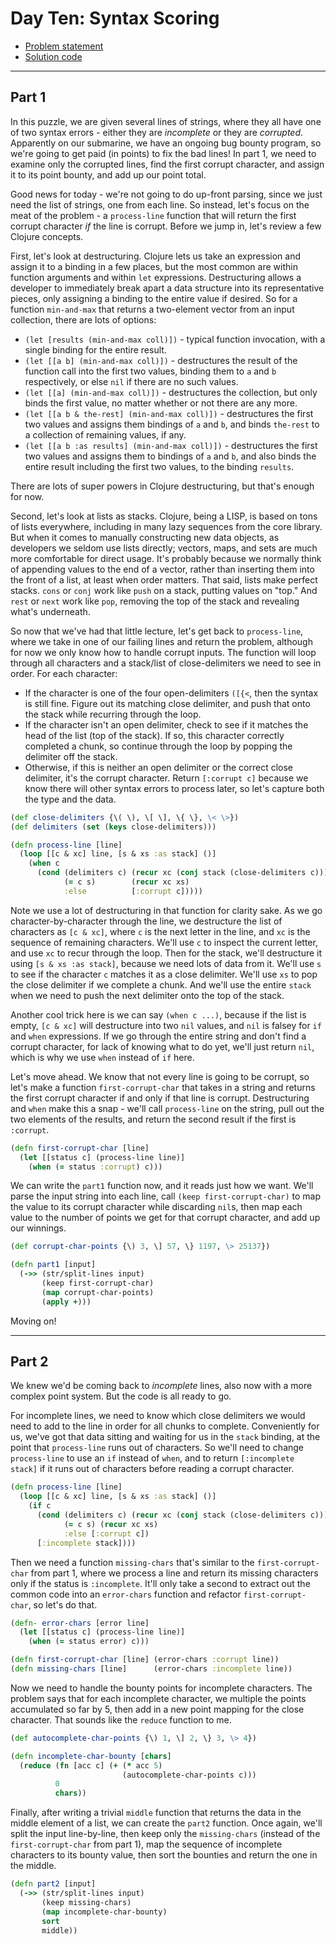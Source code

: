 # Day Ten: Syntax Scoring

* [Problem statement](https://adventofcode.com/2021/day/10)
* [Solution code](https://github.com/abyala/advent-2021-clojure/blob/master/src/advent_2021_clojure/day10.clj)

---

## Part 1

In this puzzle, we are given several lines of strings, where they all have one of two syntax errors - either they are
_incomplete_ or they are _corrupted_. Apparently on our submarine, we have an ongoing bug bounty program, so we're
going to get paid (in points) to fix the bad lines! In part 1, we need to examine only the corrupted lines, find the
first corrupt character, and assign it to its point bounty, and add up our point total.

Good news for today - we're not going to do up-front parsing, since we just need the list of strings, one from each
line. So instead, let's focus on the meat of the problem - a `process-line` function that will return the first corrupt
character _if_ the line is corrupt. Before we jump in, let's review a few Clojure concepts.

First, let's look at destructuring. Clojure lets us take an expression and assign it to a binding in a few places, but
the most common are within function arguments and within `let` expressions. Destructuring allows a developer to
immediately break apart a data structure into its representative pieces, only assigning a binding to the entire value
if desired. So for a function `min-and-max` that returns a two-element vector from an input collection, there are
lots of options:
* `(let [results (min-and-max coll)])` - typical function invocation, with a single binding for the entire result.
* `(let [[a b] (min-and-max coll)])` - destructures the result of the function call into the first two values, binding
them to `a` and `b` respectively, or else `nil` if there are no such values.
* `(let [[a] (min-and-max coll)])` - destructures the collection, but only binds the first value, no matter whether or
not there are any more.
* `(let [[a b & the-rest] (min-and-max coll)])` - destructures the first two values and assigns them bindings of `a`
and `b`, and binds `the-rest` to a collection of remaining values, if any.
* `(let [[a b :as results] (min-and-max coll)])` - destructures the first two values and assigns them to bindings of
`a` and `b`, and also binds the entire result including the first two values, to the binding `results`.

There are lots of super powers in Clojure destructuring, but that's enough for now.

Second, let's look at lists as stacks. Clojure, being a LISP, is based on tons of lists everywhere, including in many
lazy sequences from the core library. But when it comes to manually constructing new data objects, as developers we
seldom use lists directly; vectors, maps, and sets are much more comfortable for direct usage. It's probably because
we normally think of appending values to the end of a vector, rather than inserting them into the front of a list, at
least when order matters. That said, lists make perfect stacks. `cons` or `conj` work like `push` on a stack, putting
values on "top." And `rest` or `next` work like `pop`, removing the top of the stack and revealing what's underneath.

So now that we've had that little lecture, let's get back to `process-line`, where we take in one of our failing lines
and return the problem, although for now we only know how to handle corrupt inputs. The function will loop through
all characters and a stack/list of close-delimiters we need to see in order. For each character:
* If the character is one of the four open-delimiters `([{<`, then the syntax is still fine. Figure out its matching
close delimiter, and push that onto the stack while recurring through the loop.
* If the character isn't an open delimiter, check to see if it matches the head of the list (top of the stack). If so,
this character correctly completed a chunk, so continue through the loop by popping the delimiter off the stack.
* Otherwise, if this is neither an open delimiter or the correct close delimiter, it's the corrupt character. Return
`[:corrupt c]` because we know there will other syntax errors to process later, so let's capture both the type and the
data.

```clojure
(def close-delimiters {\( \), \[ \], \{ \}, \< \>})
(def delimiters (set (keys close-delimiters)))

(defn process-line [line]
  (loop [[c & xc] line, [s & xs :as stack] ()]
    (when c
      (cond (delimiters c) (recur xc (conj stack (close-delimiters c))) ; push
            (= c s)        (recur xc xs)                                ; pop
            :else          [:corrupt c]))))                             ; error
```

Note we use a lot of destructuring in that function for clarity sake. As we go character-by-character through the line,
we destructure the list of characters as `[c & xc]`, where `c` is the next letter in the line, and `xc` is the sequence
of remaining characters. We'll use `c` to inspect the current letter, and use `xc` to recur through the loop. Then for
the stack, we'll destructure it using `[s & xs :as stack]`, because we need lots of data from it. We'll use `s` to
see if the character `c` matches it as a close delimiter. We'll use `xs` to pop the close delimiter if we complete
a chunk. And we'll use the entire `stack` when we need to push the next delimiter onto the top of the stack.

Another cool trick here is we can say `(when c ...)`, because if the list is empty, `[c & xc]` will destructure into 
two `nil` values, and `nil` is falsey for `if` and `when` expressions.  If we go through the entire string and don't
find a corrupt character, for lack of knowing what to do yet, we'll just return `nil`, which is why we use `when`
instead of `if` here.

Let's move ahead. We know that not every line is going to be corrupt, so let's make a function `first-corrupt-char`
that takes in a string and returns the first corrupt character if and only if that line is corrupt. Destructuring and
`when` make this a snap - we'll call `process-line` on the string, pull out the two elements of the results, and return
the second result if the first is `:corrupt`.

```clojure
(defn first-corrupt-char [line]
  (let [[status c] (process-line line)]
    (when (= status :corrupt) c)))
```

We can write the `part1` function now, and it reads just how we want. We'll parse the input string into each line,
call `(keep first-corrupt-char)` to map the value to its corrupt character while discarding `nil`s, then map each value
to the number of points we get for that corrupt character, and add up our winnings.

```clojure
(def corrupt-char-points {\) 3, \] 57, \} 1197, \> 25137})

(defn part1 [input]
  (->> (str/split-lines input)
       (keep first-corrupt-char)
       (map corrupt-char-points)
       (apply +)))
```

Moving on!

---

## Part 2

We knew we'd be coming back to _incomplete_ lines, also now with a more complex point system. But the code is all ready
to go.

For incomplete lines, we need to know which close delimiters we would need to add to the line in order for all chunks
to complete. Conveniently for us, we've got that data sitting and waiting for us in the `stack` binding, at the point
that `process-line` runs out of characters. So we'll need to change `process-line` to use an `if` instead of `when`,
and to return `[:incomplete stack]` if it runs out of characters before reading a corrupt character.

```clojure
(defn process-line [line]
  (loop [[c & xc] line, [s & xs :as stack] ()]
    (if c
      (cond (delimiters c) (recur xc (conj stack (close-delimiters c)))
            (= c s) (recur xc xs)
            :else [:corrupt c])
      [:incomplete stack])))
```

Then we need a function `missing-chars` that's similar to the `first-corrupt-char` from part 1, where we process a line
and return its missing characters only if the status is `:incomplete`. It'll only take a second to extract out the
common code into an `error-chars` function and refactor `first-corrupt-char`, so let's do that.

```clojure
(defn- error-chars [error line]
  (let [[status c] (process-line line)]
    (when (= status error) c)))

(defn first-corrupt-char [line] (error-chars :corrupt line))
(defn missing-chars [line]      (error-chars :incomplete line))
```

Now we need to handle the bounty points for incomplete characters. The problem says that for each incomplete character,
we multiple the points accumulated so far by 5, then add in a new point mapping for the close character. That sounds
like the `reduce` function to me.

```clojure
(def autocomplete-char-points {\) 1, \] 2, \} 3, \> 4})

(defn incomplete-char-bounty [chars]
  (reduce (fn [acc c] (+ (* acc 5)
                         (autocomplete-char-points c)))
          0
          chars))
```

Finally, after writing a trivial `middle` function that returns the data in the middle element of a list, we can create
the `part2` function. Once again, we'll split the input line-by-line, then keep only the `missing-chars` (instead of
the `first-corrupt-char` from part 1), map the sequence of incomplete characters to its bounty value, then sort the
bounties and return the one in the middle.

```clojure
(defn part2 [input]
  (->> (str/split-lines input)
       (keep missing-chars)
       (map incomplete-char-bounty)
       sort
       middle))
```